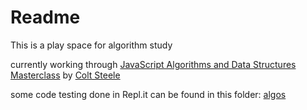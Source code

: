 # Readme

 

This is a play space for algorithm study

currently working through [JavaScript Algorithms and Data Structures Masterclass](https://www.udemy.com/course/js-algorithms-and-data-structures-masterclass/) by [Colt Steele](https://www.udemy.com/course/js-algorithms-and-data-structures-masterclass/#instructor-1)

some code testing done in Repl.it can be found in this folder: [algos](https://repl.it/repls/folder/algos)





